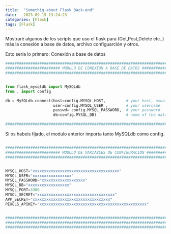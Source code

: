 ```yaml
---
title:  "Somethig about Flask Back-end"
date:   2023-09-15 13:24:23
categories: [Flask]
tags: [Flask]
---
```

Mostraré algunos de los scripts que uso el flask para (Get,Post,Delete etc..) más la 
conexión a base de datos, archivo configuarción y otros.



Esto sería lo primero: Conexión a base de datos

``` python
#################################################################################
######################## MODULO DE CONEXION A BASE DE DATOS #####################
#################################################################################


from flask_mysqldb import MySQLdb
from . import config

db = MySQLdb.connect(host=config.MYSQL_HOST,         # your host, usually localhost
                     user=config.MYSQL_USER ,        # your username
                     passwd= config.MYSQL_PASSWORD,  # your password
                     db=config.MYSQL_DB)             # name of the data base

#################################################################################                     
```

Si os habeis fijado, el modulo anterior importa tanto MySQLdb como config.

``` python

#################################################################################
######################## MODULO DE VARIABLES DE CONFIGURACION ###################
#################################################################################


MYSQL_HOST="xxxxxxxxxxxxxxxxxxxxxxxxxxxxxxxxxxxxxx"
MYSQL_USER="xxxxxxxxxxxxxxxxx"
MYSQL_PASSWORD="xxxxxxxxxxxxxxxxxxx"
MYSQL_DB="xxxxxxxxxxxxxxxxxx"
MYSQL_PORT=3306
MYSQL_SECRET="xxxxxxxxxxxxxxxxxxxxxxxxxxxxxxxxxx"
APP_SECRET="xxxxxxxxxxxxxxxxxxxxxxxxxxxxxxxxxx"
PEXELS_APIKEY="xxxxxxxxxxxxxxxxxxxxxxxxxxxxxxxxxxxxxxxxxxxxxxx"


#################################################################################
#################################################################################
#################################################################################
```



